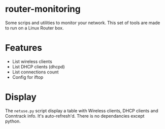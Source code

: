 # router-monitoring
Some scrips and utilities to monitor your network. This set of tools are made to run on a Linux Router box.

# Features
- List wireless clients
- List DHCP clients (dhcpd)
- List connections count
- Config for iftop

# Display
The `netuse.py` script display a table with Wireless clients, DHCP clients and Conntrack info.
It's auto-refresh'd. There is no dependancies except python.

